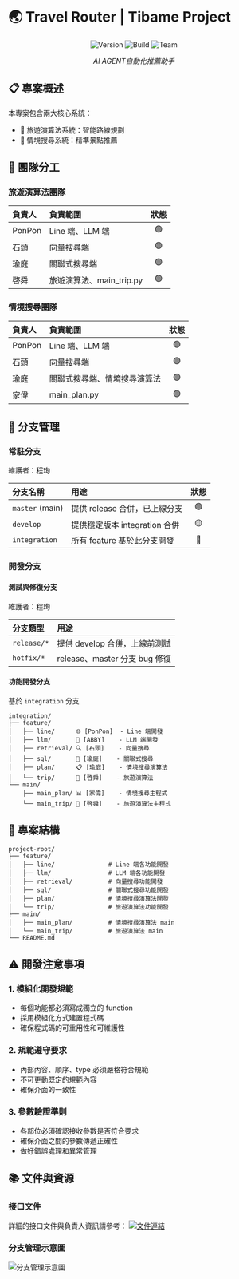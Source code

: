 # 🌏 Travel Router | Tibame Project

<div align="center">

![Version](https://img.shields.io/badge/version-3.2.0-blue)
![Build](https://img.shields.io/badge/build-passing-brightgreen)
![Team](https://img.shields.io/badge/team-Tibame-orange)

*AI AGENT自動化推薦助手*

</div>

## 📋 專案概述

本專案包含兩大核心系統：
- 🚗 旅遊演算法系統：智能路線規劃
- 🎯 情境搜尋系統：精準景點推薦

## 👥 團隊分工

### 旅遊演算法團隊

| 負責人 | 負責範圍 | 狀態 |
|:---|:---|:---:|
| PonPon | Line 端、LLM 端 | 🟢 |
| 石頭 | 向量搜尋端 | 🟢 |
| 瑜庭 | 關聯式搜尋端 | 🟢 |
| 啓舜 | 旅遊演算法、main_trip.py | 🟢 |

### 情境搜尋團隊

| 負責人 | 負責範圍 | 狀態 |
|:---|:---|:---:|
| PonPon | Line 端、LLM 端 | 🟢 |
| 石頭 | 向量搜尋端 | 🟢 |
| 瑜庭 | 關聯式搜尋端、情境搜尋演算法 | 🟢 |
| 家偉 | main_plan.py | 🟢 |

## 🌳 分支管理

### 常駐分支
維護者：程珣

| 分支名稱 | 用途 | 狀態 |
|:---|:---|:---:|
| `master` (main) | 提供 release 合併，已上線分支 | 🟢 |
| `develop` | 提供穩定版本 integration 合併 | 🟡 |
| `integration` | 所有 feature 基於此分支開發 | 🔵 |

### 開發分支

#### 測試與修復分支
維護者：程珣

| 分支類型 | 用途 |
|:---|:---|
| `release/*` | 提供 develop 合併，上線前測試 |
| `hotfix/*` | release、master 分支 bug 修復 |

#### 功能開發分支
基於 `integration` 分支

```
integration/
├── feature/
│   ├── line/      🌐 [PonPon]  - Line 端開發
│   ├── llm/       🤖 [ABBY]    - LLM 端開發
│   ├── retrieval/ 🔍 [石頭]    - 向量搜尋
│   ├── sql/       💾 [瑜庭]    - 關聯式搜尋
│   ├── plan/      📋 [瑜庭]    - 情境搜尋演算法
│   └── trip/      🚗 [啓舜]    - 旅遊演算法
└── main/
    ├── main_plan/ 📊 [家偉]    - 情境搜尋主程式
    └── main_trip/ 🎯 [啓舜]    - 旅遊演算法主程式
```

## 📁 專案結構

```
project-root/
├── feature/
│   ├── line/               # Line 端各功能開發
│   ├── llm/                # LLM 端各功能開發
│   ├── retrieval/          # 向量搜尋功能開發
│   ├── sql/                # 關聯式搜尋功能開發
│   ├── plan/               # 情境搜尋演算法開發
│   └── trip/               # 旅遊演算法功能開發
├── main/
│   ├── main_plan/          # 情境搜尋演算法 main
│   └── main_trip/          # 旅遊演算法 main
└── README.md
```

## ⚠️ 開發注意事項

### 1. 模組化開發規範
- 每個功能都必須寫成獨立的 function
- 採用模組化方式建置程式碼
- 確保程式碼的可重用性和可維護性

### 2. 規範遵守要求
- 內部內容、順序、type 必須嚴格符合規範
- 不可更動既定的規範內容
- 確保介面的一致性

### 3. 參數驗證準則
- 各部位必須確認接收參數是否符合要求
- 確保介面之間的參數傳遞正確性
- 做好錯誤處理和異常管理

## 📚 文件與資源

### 接口文件
詳細的接口文件與負責人資訊請參考：
[![文件連結](https://img.shields.io/badge/📄_接口文件-點擊查看-blue)](https://docs.google.com/presentation/d/18xqwSCuFtxsEjBkQ4jkxNkvXWN2dcOt_0aOsSer9k_g/edit#slide=id.g32640ae6244_1_32)

### 分支管理示意圖
![分支管理示意圖](https://github.com/user-attachments/assets/df3bc631-eb14-4bb9-bf7e-420841cc77f9)
